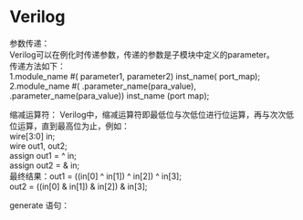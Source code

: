 # Verilog

参数传递：  
    Verilog可以在例化时传递参数，传递的参数是子模块中定义的parameter。  
    传递方法如下：  
        1.module_name #( parameter1, parameter2) inst_name( port_map);  
        2.module_name #( .parameter_name(para_value), .parameter_name(para_value)) inst_name (port map);  
  
缩减运算符：
    Verilog中，缩减运算符即最低位与次低位进行位运算，再与次次低位运算，直到最高位为止，例如：  
    wire[3:0] in;  
    wire  out1, out2;  
    assign out1 = ^ in;  
    assign out2 = & in;  
    最终结果：out1 = ((in[0] ^ in[1]) ^ in[2]) ^ in[3];  
             out2 = ((in[0] & in[1]) & in[2]) & in[3];  
             
generate 语句：  
    
